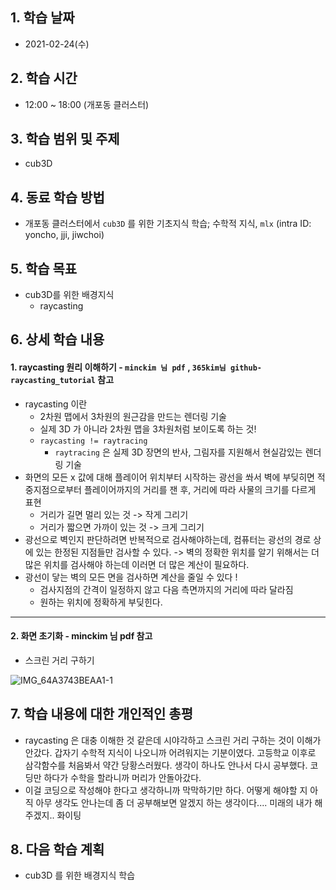 

## 1. 학습 날짜

* 2021-02-24(수)



## 2. 학습 시간

* 12:00 ~ 18:00 (개포동 클러스터)



## 3. 학습 범위 및 주제

* cub3D



## 4. 동료 학습 방법

* 개포동 클러스터에서 `cub3D` 를 위한 기초지식 학습; 수학적 지식, `mlx`  (intra ID: yoncho, jji, jiwchoi)



## 5. 학습 목표

* cub3D를 위한 배경지식
  * raycasting



## 6. 상세 학습 내용

#### 1. raycasting 원리 이해하기 - `minckim 님 pdf` , `365kim님 github-raycasting_tutorial` 참고

* raycasting 이란
  * 2차원 맵에서 3차원의 원근감을 만드는 렌더링 기술
  * 실제 3D 가 아니라 2차원 맵을 3차원처럼 보이도록 하는 것!
  * `raycasting != raytracing` 
    *  `raytracing` 은 실제 3D 장면의 반사, 그림자를 지원해서 현실감있는 렌더링 기술
* 화면의 모든 x 값에 대해 플레이어 위치부터 시작하는 광선을 쏴서 벽에 부딪히면 적중지점으로부터 플레이어까지의 거리를 잰 후, 거리에 따라 사물의 크기를 다르게 표현
  * 거리가 길면 멀리 있는 것 -> 작게 그리기
  * 거리가 짧으면 가까이 있는 것 -> 크게 그리기
* 광선으로 벽인지 판단하려면 반복적으로 검사해야하는데, 컴퓨터는 광선의 경로 상에 있는 한정된 지점들만 검사할 수 있다. -> 벽의 정확한 위치를 알기 위해서는 더 많은 위치를 검사해야 하는데 이러면 더 많은 계산이 필요하다.
* 광선이 닿는 벽의 모든 면을 검사하면 계산을 줄일 수 있다 !
  * 검사지점의 간격이 일정하지 않고 다음 측면까지의 거리에 따라 달라짐
  * 원하는 위치에 정확하게 부딪힌다.



<hr>

#### 2. 화면 초기화 - minckim 님 pdf 참고

* 스크린 거리 구하기

![IMG_64A3743BEAA1-1](https://user-images.githubusercontent.com/55546817/109205270-b6a0aa00-77e9-11eb-8f9b-0287d37f5f9f.jpeg)



## 7. 학습 내용에 대한 개인적인 총평

* raycasting 은 대충 이해한 것 같은데 시야각하고 스크린 거리 구하는 것이 이해가 안갔다. 갑자기 수학적 지식이 나오니까 어려워지는 기분이였다. 고등학교 이후로 삼각함수를 처음봐서 약간 당황스러웠다. 생각이 하나도 안나서 다시 공부했다. 코딩만 하다가 수학을 할라니까 머리가 안돌아갔다. 
* 이걸 코딩으로 작성해야 한다고 생각하니까 막막하기만 하다. 어떻게 해야할 지 아직 아무 생각도 안나는데 좀 더 공부해보면 알겠지 하는 생각이다.... 미래의 내가 해주겠지.. 화이팅



## 8. 다음 학습 계획

* cub3D 를 위한 배경지식 학습


